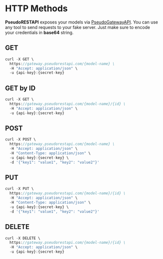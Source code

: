 # HTTP Methods

**PseudoRESTAPI** exposes your models via [PseudoGatewayAPI](https://gateway.pseudorestapi.com/). You can use any tool to send requests to your fake server. Just make sure to encode your credentials in **base64** string.

## GET

```js
curl -X GET \
  https://gateway.pseudorestapi.com/{model-name} \
  -H "Accept: application/json" \
  -u {api-key}:{secret-key}
```

## GET by ID

```js
curl -X GET \
  https://gateway.pseudorestapi.com/{model-name}/{id} \
  -H "Accept: application/json" \
  -u {api-key}:{secret-key}
```

## POST

```js
curl -X POST \
  https://gateway.pseudorestapi.com/{model-name} \
  -H "Accept: application/json" \
  -H "Content-Type: application/json" \
  -u {api-key}:{secret-key} \
  -d '{"key1": "value1", "key2": "value2"}'
```

## PUT

```js
curl -X PUT \
  https://gateway.pseudorestapi.com/{model-name}/{id} \
  -H "Accept: application/json" \
  -H "Content-Type: application/json" \
  -u {api-key}:{secret-key} \
  -d '{"key1": "value1", "key2": "value2"}'
```

## DELETE

```js
curl -X DELETE \
  https://gateway.pseudorestapi.com/{model-name}/{id} \
  -H "Accept: application/json" \
  -u {api-key}:{secret-key}
```

